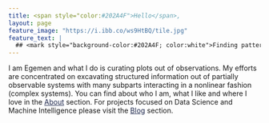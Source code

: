 ```yaml
---
title: <span style="color:#202A4F">Hello</span>,
layout: page
feature_image: "https://i.ibb.co/ws9HtBQ/tile.jpg"
feature_text: |
  ## <mark style="background-color:#202A4F; color:white">Finding patterns in observations to extract information</mark>
---
```


<style>
.button--nav {
  color: #202A4F;
}
.footer {
  background-color:#202A4F;
}

.footer a {
  color: white;
}

.footer small {
  color: white;
}

a {
  color:#202A4F;
}
</style>

I am Egemen and what I do is curating plots out of observations. My efforts are
concentrated on excavating structured information out of partially observable
systems with many subparts interacting in a nonlinear fashion (complex systems).
You can find about who I am, what I like and where I love in the <a href='/about/'>About</a> section.
For projects focused on Data Science and Machine Intelligence please visit the <a href='/blog/'>Blog</a> section.

<script async src="https://www.googletagmanager.com/gtag/js?id=UA-146643323-1"></script>
<script>
  window.dataLayer = window.dataLayer || [];
  function gtag(){dataLayer.push(arguments);}
  gtag('js', new Date());

  gtag('config', 'UA-146643323-1');
</script>
